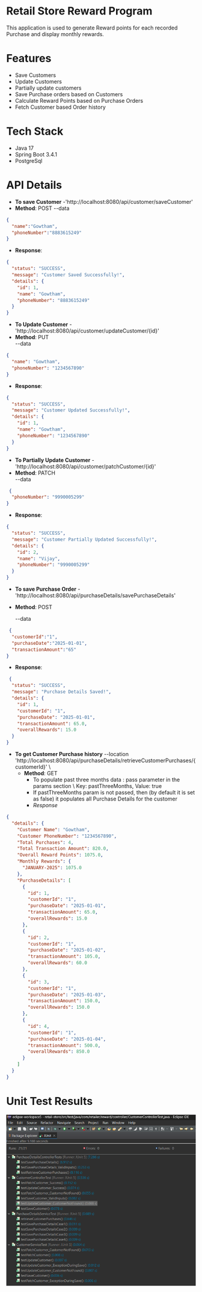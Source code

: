 # Retail Store Reward Program
This application is used to generate Reward points for each recorded Purchase and display monthly rewards.

# Features
- Save Customers
- Update Customers
- Partially update customers
- Save Purchase orders based on Customers
- Calculate Reward Points based on Purchase Orders
- Fetch Customer based Order history

# Tech Stack
- Java 17
- Spring Boot 3.4.1
- PostgreSql

# API Details
- **To save Customer** -'http://localhost:8080/api/customer/saveCustomer' 
- **Method**: POST
  --data 
```json
{
  "name":"Gowtham",
  "phoneNumber":"8883615249"
}
```

- **Response**:
```json
{
  "status": "SUCCESS",
  "message": "Customer Saved Successfully!",
  "details": {
    "id": 1,
    "name": "Gowtham",
    "phoneNumber": "8883615249"
  }
}
```
- **To Update Customer** -'http://localhost:8080/api/customer/updateCustomer/{id}' 
- **Method**: PUT\
    --data 
```json
{
  "name": "Gowtham",
  "phoneNumber": "1234567890"
}
  ```
- **Response**:
```json
{
  "status": "SUCCESS",
  "message": "Customer Updated Successfully!",
  "details": {
    "id": 1,
    "name": "Gowtham",
    "phoneNumber": "1234567890"
  }
}
```

- **To Partially Update Customer** -'http://localhost:8080/api/customer/patchCustomer/{id}' 
- **Method**: PATCH\
    --data 
```json
 {
  "phoneNumber": "9990005299"
}
  ```
- **Response**:
```json
{
  "status": "SUCCESS",
  "message": "Customer Partially Updated Successfully!",
  "details": {
    "id": 2,
    "name": "Vijay",
    "phoneNumber": "9990005299"
  }
}
```
- **To save Purchase Order** -'http://localhost:8080/api/purchaseDetails/savePurchaseDetails'
- **Method**: POST

  --data 
```json
 {
  "customerId":"1",
  "purchaseDate":"2025-01-01",
  "transactionAmount":"65"
}
```
- **Response**:
```json
 {
  "status": "SUCCESS",
  "message": "Purchase Details Saved!",
  "details": {
    "id": 1,
    "customerId": "1",
    "purchaseDate": "2025-01-01",
    "transactionAmount": 65.0,
    "overallRewards": 15.0
  }
}
```
- **To get Customer Purchase history** --location 'http://localhost:8080/api/purchaseDetails/retrieveCustomerPurchases/{customerId}' \
  - **Method**: GET
    - To populate past three months data : pass parameter in the params section \ 
      Key: pastThreeMonths, Value: true
    - If pastThreeMonths param is not passed, then (by default it is set as false) it populates all Purchase Details for the customer
    - *Response*
```json
{
  "details": {
    "Customer Name": "Gowtham",
    "Customer PhoneNumber": "1234567890",
    "Total Purchases": 4,
    "Total Transaction Amount": 820.0,
    "Overall Reward Points": 1075.0,
    "Monthly Rewards": {
      "JANUARY-2025": 1075.0
    },
    "PurchaseDetails": [
      {
        "id": 1,
        "customerId": "1",
        "purchaseDate": "2025-01-01",
        "transactionAmount": 65.0,
        "overallRewards": 15.0
      },
      {
        "id": 2,
        "customerId": "1",
        "purchaseDate": "2025-01-02",
        "transactionAmount": 105.0,
        "overallRewards": 60.0
      },
      {
        "id": 3,
        "customerId": "1",
        "purchaseDate": "2025-01-03",
        "transactionAmount": 150.0,
        "overallRewards": 150.0
      },
      {
        "id": 4,
        "customerId": "1",
        "purchaseDate": "2025-01-04",
        "transactionAmount": 500.0,
        "overallRewards": 850.0
      }
    ]
  }
}
```

# Unit Test Results
![Unit Test Results](https://github.com/Gowthamb98/Retail-Customer-Rewards/blob/main/src/main/resources/testresults/TestResult.png)